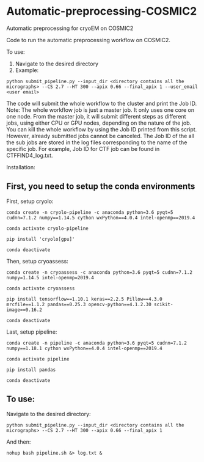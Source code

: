 # Automatic-preprocessing-COSMIC2
Automatic preprocessing for cryoEM on COSMIC2

Code to run the automatic preprocessing workflow on COSMIC2.

To use:
1. Navigate to the desired directory
2. Example:
```
python submit_pipeline.py --input_dir <directory contains all the micrographs> --CS 2.7 --HT 300 --apix 0.66 --final_apix 1 --user_email <user email>
```
The code will submit the whole workflow to the cluster and print the Job ID.
Note: The whole workflow job is just a master job. It only uses one core on one node.
From the master job, it will submit different steps as different jobs, using either CPU or GPU nodes, depending on the nature of the job.
You can kill the whole workflow by using the Job ID printed from this script. However, already submitted jobs cannot be canceled.
The Job ID of the all the sub jobs are stored in the log files corresponding to the name of the specific job. For example, Job ID for CTF job can be found in CTFFIND4_log.txt.

Installation:

## First, you need to setup the conda environments

First, setup cryolo:
```
conda create -n cryolo-pipeline -c anaconda python=3.6 pyqt=5 cudnn=7.1.2 numpy==1.14.5 cython wxPython==4.0.4 intel-openmp==2019.4
```
```
conda activate cryolo-pipeline
```
```
pip install 'cryolo[gpu]'
```
```
conda deactivate
```

Then, setup cryoassess:
```
conda create -n cryoassess -c anaconda python=3.6 pyqt=5 cudnn=7.1.2 numpy=1.14.5 intel-openmp=2019.4
```
```
conda activate cryoassess
```
```
pip install tensorflow==1.10.1 keras==2.2.5 Pillow==4.3.0 mrcfile==1.1.2 pandas==0.25.3 opencv-python==4.1.2.30 scikit-image==0.16.2
```
```
conda deactivate
```

Last, setup pipeline:
```
conda create -n pipeline -c anaconda python=3.6 pyqt=5 cudnn=7.1.2 numpy==1.18.1 cython wxPython==4.0.4 intel-openmp==2019.4
```
```
conda activate pipeline
```
```
pip install pandas
```
```
conda deactivate
```

## To use:
Navigate to the desired directory:
```
python submit_pipeline.py --input_dir <directory contains all the micrographs> --CS 2.7 --HT 300 --apix 0.66 --final_apix 1
```
And then:
```
nohup bash pipeline.sh &> log.txt &
```
